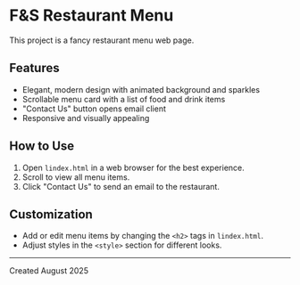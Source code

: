 # F&S Restaurant Menu

This project is a fancy restaurant menu web page.

## Features
- Elegant, modern design with animated background and sparkles
- Scrollable menu card with a list of food and drink items
- "Contact Us" button opens email client
- Responsive and visually appealing

## How to Use
1. Open `lindex.html` in a web browser for the best experience.
2. Scroll to view all menu items.
3. Click "Contact Us" to send an email to the restaurant.

## Customization
- Add or edit menu items by changing the `<h2>` tags in `lindex.html`.
- Adjust styles in the `<style>` section for different looks.

---
Created August 2025
